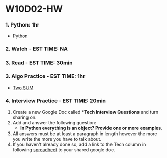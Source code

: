 # W10D02-HW

### 1. Python: 1hr
- [Python](https://git.generalassemb.ly/SEIR-224/W10D02-HW/blob/master/CircleHW.md)

### 2. Watch - EST TIME: NA

### 3. Read - EST TIME: 30min

### 3. Algo Practice - EST TIME: 1hr
- [Two SUM](https://git.generalassemb.ly/SEIR-224/W10D02-HW/blob/master/ALGO.MD)


### 4.  Interview Practice - EST TIME: 20min
1. Create a new Google Doc called ***Tech Interview Questions** and turn sharing on.
2. Add and answer the following question: 
   - **In Python everything is an object? Provide one or more examples**.
3. All answers must be at least a paragraph in length however the more you write the more you have to talk about.
4. If you haven't already done so, add a link to the Tech column in following [spreadheet](https://docs.google.com/spreadsheets/d/1S9-poFULhpext3xjNmuU1g-raZGKkFrODEACrIRFLi0/edit#gid=0) to your shared google doc.
